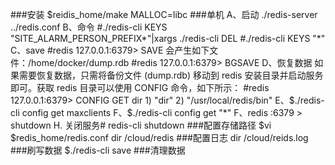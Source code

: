 ###安装
	$reidis_home/make MALLOC=libc
###单机
	A、启动
		./redis-server ../redis.conf
	B、命令
		#./redis-cli KEYS "SITE_ALARM_PERSON_PREFIX*"|xargs ./redis-cli DEL
		#./redis-cli KEYS "*"
	C、save
		#redis 127.0.0.1:6379> SAVE 
		会产生如下文件：/home/docker/dump.rdb
		#redis 127.0.0.1:6379> BGSAVE
	D、恢复数据
		如果需要恢复数据，只需将备份文件 (dump.rdb) 移动到 redis 安装目录并启动服务即可。获取 redis 目录可以使用 CONFIG 命令，如下所示：
		#redis 127.0.0.1:6379> CONFIG GET dir
		1) "dir"
		2) "/usr/local/redis/bin"
	E、$./redis-cli config get maxclients
	F、$./redis-cli config get "*"
	F、redis :6379 > shutdown
	H. 关闭服务# redis-cli shutdown 
###配置存储路径
	$vi $redis_home/redis.conf
	dir /cloud/redis
###配置日志
	dir /cloud/reids.log
###刷写数据
	$./redis-cli save
###清理数据
	

